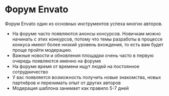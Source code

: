 # Форум Envato

Форум Envato один из основных инструментов успеха многих авторов.

* На форуме часто появляются анонсы консурсов. Новичкам можно начинать с этих конкурсов, потому что темы разработы в процессе конкуса имеют более низкий уровень вхождения, то есть вам будет проще пройти модерацию.
* Важные новости и обновления площадки очень часто в первую очередь появляются именно на форуме
* На форуме время от времени ищут людей на постоянное сотрудничество
* У вас появляется возможность получить новые знакомства, новых партнёров и перенимать опыт от других авторов
* Модерация шаблона занимает как правило 5-7 дней